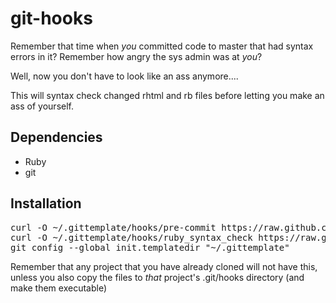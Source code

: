 git-hooks
=========

Remember that time when *you* committed code to master that had syntax errors in it?
Remember how angry the sys admin was at *you*?

Well, now you don't have to look like an ass anymore....

This will syntax check changed rhtml and rb files before letting you make an ass of yourself.

Dependencies
------------

* Ruby
* git

Installation
------------

<pre>
curl -O ~/.gittemplate/hooks/pre-commit https://raw.github.com/redbet/git-hooks/master/pre-commit
curl -O ~/.gittemplate/hooks/ruby_syntax_check https://raw.github.com/redbet/git-hooks/master/ruby_syntax_check
git config --global init.templatedir "~/.gittemplate"
</pre>

Remember that any project that you have already cloned will not have this,
unless you also copy the files to *that* project's .git/hooks directory (and make them executable)
